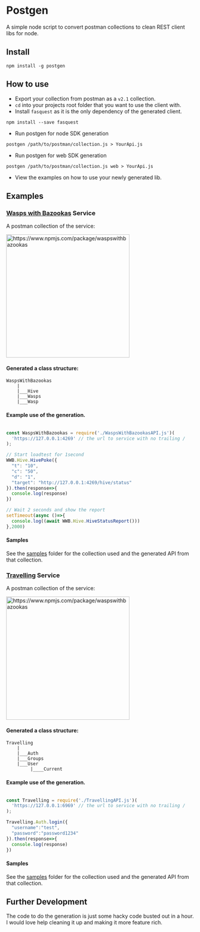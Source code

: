 # Postgen

A simple node script to convert postman collections to clean REST client libs for node.

## Install

```
npm install -g postgen
```

## How to use

* Export your collection from postman as a `v2.1` collection.
* `cd` into your projects root folder that you want to use the client with.
* Install `fasquest` as it is the only dependency of the generated client.
```
npm install --save fasquest
```
* Run postgen for node SDK generation
```
postgen /path/to/postman/collection.js > YourApi.js
```

* Run postgen for web SDK generation
```
postgen /path/to/postman/collection.js web > YourApi.js
```

* View the examples on how to use your newly generated lib.

## Examples

### [Wasps with Bazookas](https://github.com/Phara0h/WaspsWithBazookas) Service

A postman collection of the service:

 <img src="https://i.imgur.com/SssAdP5.png" alt="https://www.npmjs.com/package/waspswithbazookas" data-canonical-src="https://i.imgur.com/SssAdP5.png"  width="330"/>

#### Generated a class structure:
```
WaspsWithBazookas
    |
    |___Hive
    |___Wasps
    |___Wasp
```

#### Example use of the generation.
```js

const WaspsWithBazookas = require('./WaspsWithBazookasAPI.js')(
  'https://127.0.0.1:4269' // the url to service with no trailing /
);

// Start loadtest for 1second
WWB.Hive.HivePoke({
  "t": "10",
  "c": "50",
  "d": "1",
  "target": "http://127.0.0.1:4269/hive/status"
}).then(response=>{
  console.log(response)
})

// Wait 2 seconds and show the report
setTimeout(async ()=>{
  console.log((await WWB.Hive.HiveStatusReport()))
},2000)

```
#### Samples

See the [samples](https://github.com/Phara0h/Postgen/blob/master/samples/) folder for the collection used and the generated API from that collection.

### [Travelling](https://github.com/abeai/travelling) Service

A postman collection of the service:

 <img src="https://i.imgur.com/2hD4oPU.png" alt="https://www.npmjs.com/package/waspswithbazookas" data-canonical-src="https://i.imgur.com/2hD4oPU.png" width="330" />

#### Generated a class structure:
```
Travelling
    |
    |___Auth
    |___Groups
    |___User
         |____Current
```

#### Example use of the generation.
```js

const Travelling = require('./TravellingAPI.js')(
  'https://127.0.0.1:6969' // the url to service with no trailing /
);

Travelling.Auth.login({
  "username":"test",
  "password":"password1234"
}).then(response=>{
  console.log(response)
})

```

#### Samples

See the [samples](https://github.com/Phara0h/Postgen/blob/master/samples/) folder for the collection used and the generated API from that collection.

## Further Development
The code to do the generation is just some hacky code busted out in a hour. I would love help cleaning it up and making it more feature rich.
